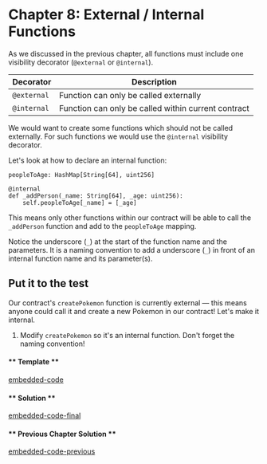 # Chapter 8: External / Internal Functions

As we discussed in the previous chapter, all functions must include one visibility decorator (`@external` or `@internal`).

| Decorator   | Description                                         |
| ----------- | --------------------------------------------------- |
| `@external` | Function can only be called externally              |
| `@internal` | Function can only be called within current contract |

We would want to create some functions which should not be called externally. For such functions we would use the `@internal` visibility decorator.

Let's look at how to declare an internal function:

```vyper
peopleToAge: HashMap[String[64], uint256]

@internal
def _addPerson(_name: String[64], _age: uint256):
    self.peopleToAge[_name] = [_age]
```

This means only other functions within our contract will be able to call the `_addPerson` function and add to the `peopleToAge` mapping.

Notice the underscore (`_`) at the start of the function name and the parameters. It is a naming convention to add a underscore (`_`) in front of an internal function name and its parameter(s).

## Put it to the test

Our contract's `createPokemon` function is currently external — this means anyone could call it and create a new Pokemon in our contract! Let's make it internal.

1. Modify `createPokemon` so it's an internal function. Don't forget the naming convention!

<!-- tabs:start -->

#### ** Template **

[embedded-code](../assets/1/1.8-template-code.vy ':include :type=code embed-template')

#### ** Solution **

[embedded-code-final](../assets/1/1.8-finished-code.vy ':include :type=code embed-final')

#### ** Previous Chapter Solution **

[embedded-code-previous](../assets/1/1.7-finished-code.vy ':include :type=code embed-previous')

<!-- tabs:end -->
